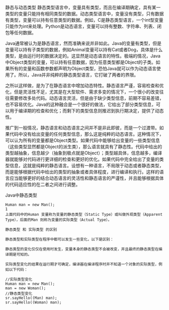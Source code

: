 


静态与动态类型
静态类型语言中，变量具有类型，而且在编译期确定，具有某一类型的变量只能持有相同类型的数据。动态类型语言中，变量没有类型，只有数据有类型，变量可以持有任意类型的数据。例如，C是静态类型语言，一个int型变量只能作为int来处理。Python是动态语言，变量可以持有整数、字符串、列表、闭包等任何数据。

Java通常被认为是静态语言，然而准确来说并非如此。Java的变量有类型，但是变量可以持有子类型的数据，例如Animal变量可以持有Cat或者Dog，具体是什么类型，是由运行时的数据决定的。这显然是动态语言的特性。极端的情况，Java中Object类型的变量，可以持有任意数据，因为任意类型都是Object的子类。如果所有的变量和函数参数都声明为Object类型，恐怕Java就可以作为动态语言使用了。所以，Java并非纯粹的静态类型语言，它打破了两者的界限。

之所以这样做，是为了在静态语言中增加动态特性。静态语言严谨，容易检查和优化，但是灵活性不足，尤其是在大型软件、需求多变的情况下，一个很小的改变往往需要修改多处代码。动态语言灵活，但是由于缺少类型信息，前期不容易差错，也不容易优化。Java的这种融合是一个很好的做法，它给出了部分类型信息，可以用于编译期的检查和优化；而剩下的类型信息则推迟到执行期决定，提供了动态性。

推广到一般情况，静态语言和动态语言之间并不是非此即彼，而是一个过渡带。如果代码中没有给出变量的任何类型信息，那么这是纯粹的动态语言。这种情况下，可以认为所有的变量都是Object类型。如果代码中能够给出变量的一些类型信息（这些类型显然都是Object的派生类），那么语言就具有了静态性。代码中给出的类型越抽象，信息越少（抽象到极点就是Object）；类型越具体，信息越多，编译器就能够对代码进行更详细的检查和更好的优化。如果代码中完全给出了变量的类型信息，这就是纯粹的静态语言。设想有一种语言，不局限于动态或者静态类型，而是能够根据代码中给出的类型的抽象或者具体程度，进行编译和执行。这样的语言应当能够更好的结合动态语言的灵活性和静态语言的严谨性，并且能够根据具体的代码适应性的在二者之间进行调整。


Java中静态类型

    
    Human man = new Man();
    1
    上面代码中的Human 变量称为变量的静态类型（Static Type）或叫做外观类型（Apparent Type），后面的Man 则称为变量的实际类型（Actual Type）。
    
    静态类型 和 实际类型 的区别
    
    静态类型和实际类型在程序中都可以发生一些变化，以下是区别：
    
    静态类型的变化仅仅在使用时发生，变量本身的静态类型不会被改变，并且最终的静态类型在编译期是可知的。
    
    实际类型变化的结果在运行期才可确定，编译器在编译程序时并不知道一个对象的实际类型，例如以下代码：
    
    //实际类型变化
    Human man = new Man();
    man = new Woman();
    //静态类型变化
    sr.sayHello((Man) man);
    sr.sayHello((Woman) man);
    
